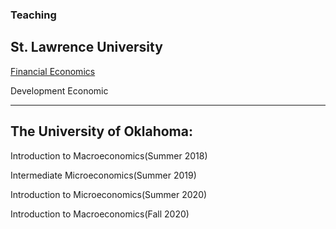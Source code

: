 ### Teaching
## St. Lawrence University

[Financial Economics](https://github.com/amirtayebi/amirtayebi.github.io/blob/master/_pages/financial.md)

Development Economic

-----

## The University of Oklahoma: 

Introduction to Macroeconomics(Summer 2018)

Intermediate Microeconomics(Summer 2019)

Introduction to Microeconomics(Summer 2020)

Introduction to Macroeconomics(Fall 2020)

